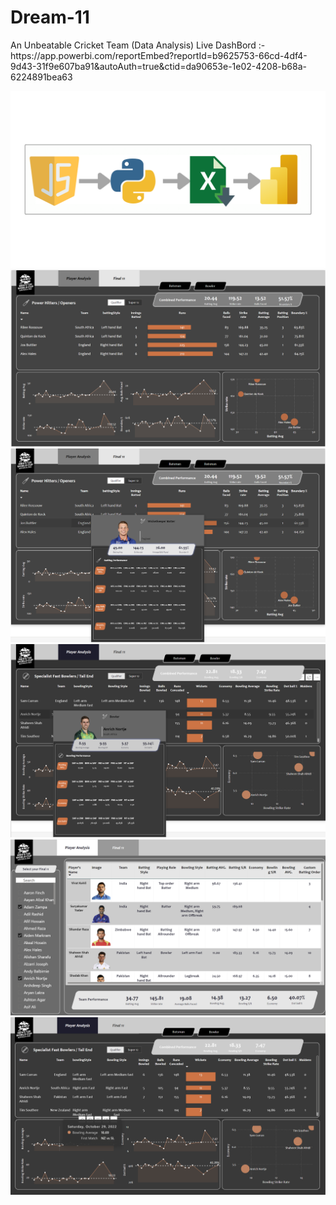 <!DOCTYPE html>
<html>
<head>
  <meta charset="UTF-8">

</head>
<body>
  <h1>Dream-11 </h1>
  An Unbeatable Cricket Team (Data Analysis)
  Live DashBord :- https://app.powerbi.com/reportEmbed?reportId=b9625753-66cd-4df4-9d43-31f9e607ba91&autoAuth=true&ctid=da90653e-1e02-4208-b68a-6224891bea63
</body>

![Project Image](https://github.com/Mahendrak1999/Dream-11-Cricket-Team/blob/master/data_collection/Untitled%20design%20(2).png)
![Project Image](https://github.com/Mahendrak1999/Dream-11-Cricket-Team/blob/master/Screenshot%202024-02-24%20163126.png)
![Project Image](https://github.com/Mahendrak1999/Dream-11-Cricket-Team/blob/master/Screenshot%202024-02-24%20162731.png)
![Project Image](https://github.com/Mahendrak1999/Dream-11-Cricket-Team/blob/master/Screenshot%202024-02-24%20162803.png)
![Project Image](https://github.com/Mahendrak1999/Dream-11-Cricket-Team/blob/master/Screenshot%202024-02-24%20162838.png)
![Project Image](https://github.com/Mahendrak1999/Dream-11-Cricket-Team/blob/master/Screenshot%202024-02-24%20162826.png)
